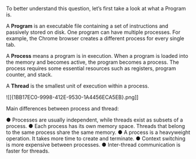 To better understand this question, let’s first take a look at what a Program is. 

A **Program** is an executable file containing a set of instructions and passively stored on disk. One program can have multiple processes. For example, the Chrome browser creates a different process for every single tab.

A **Process** means a program is in execution. When a program is loaded into the memory and becomes active, the program becomes a process. The process requires some essential resources such as registers, program counter, and stack.

A **Thread** is the smallest unit of execution within a process.

![[{1BB17EC0-9998-412E-9530-1A4456ECA5EB}.png]]

Main differences between process and thread:

● Processes are usually independent, while threads exist as subsets of a process. 
● Each process has its own memory space. Threads that belong to the same process share the same memory.
● A process is a heavyweight operation. It takes more time to create and terminate. 
● Context switching is more expensive between processes. 
● Inter-thread communication is faster for threads.